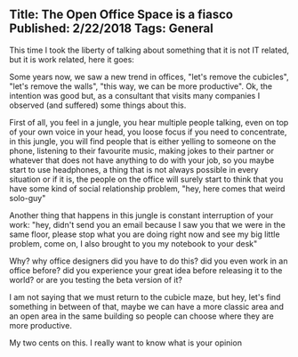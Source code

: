 Title: The Open Office Space is a fiasco
Published: 2/22/2018
Tags: General
---
This time I took the liberty of talking about something that it is not IT related, but it is work related, here it goes:

Some years now, we saw a new trend in offices, "let's remove the cubicles", "let's remove the walls", "this way, we can be more productive".
Ok, the intention was good but, as a consultant that visits many companies I observed (and suffered) some things about this.

First of all, you feel in a jungle, you hear multiple people talking, even on top of your own voice in your head, you loose focus if you need to concentrate, in this jungle, you will find people that is either yelling to someone on the phone, listening to their favourite music, making jokes to their partner or whatever that does not have anything to do with your job, so you maybe start to use headphones, a thing that is not always possible in every situation or if it is, the people on the office will surely start to think that you have some kind of social relationship problem, "hey, here comes that weird solo-guy"

Another thing that happens in this jungle is constant interruption of your work: "hey, didn't send you an email because I saw you that we were in the same floor, please stop what you are doing right now and see my big little problem, come on, I also brought to you my notebook to your desk"

Why? why office designers did you have to do this? did you even work in an office before? did you experience your great idea before releasing it to the world? or are you testing the beta version of it?

I am not saying that we must return to the cubicle maze, but hey, let's find something in between of that, maybe we can have a more classic area and an open area in the same building so people can choose where they are more productive.

My two cents on this. I really want to know what is your opinion
